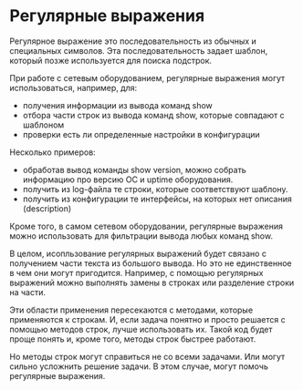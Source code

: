 # Регулярные выражения

Регулярное выражение это последовательность из обычных и специальных символов. Эта последовательность задает шаблон, который позже используется для поиска подстрок.

При работе с сетевым оборудованием, регулярные выражения могут использоваться, например, для:
* получения информации из вывода команд show
* отбора части строк из вывода команд show, которые совпадают с шаблоном
* проверки есть ли определенные настройки в конфигурации

Несколько примеров:
* обработав вывод команды show version, можно собрать информацию про версию ОС и uptime оборудования.
* получить из log-файла те строки, которые соответствуют шаблону.
* получить из конфигурации те интерфейсы, на которых нет описания (description)

Кроме того, в самом сетевом оборудовании, регулярные выражения можно использовать для фильтрации вывода любых команд show.

В целом, исопльзование регулярных выражений будет связано с получением части текста из большого вывода.
Но это не единственное в чем они могут пригодится.
Например, с помощью регулярных выражений можно выполнять замены в строках или разделение строки на части.

Эти области применения пересекаются с методами, которые применяются к строкам.
И, если задача понятно и просто решается с помощью методов строк, лучше использовать их.
Такой код будет проще понять и, кроме того, методы строк быстрее работают.

Но методы строк могут справиться не со всеми задачами.
Или могут сильно усложнить решение задачи.
В этом случае, могут помочь регулярные выражения.


